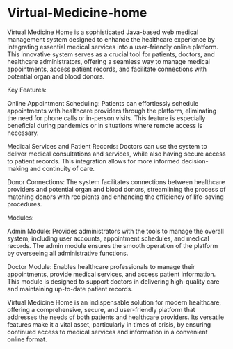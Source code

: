 # Virtual-Medicine-home
Virtual Medicine Home is a sophisticated Java-based web medical management system designed to enhance the healthcare experience by integrating essential medical services into a user-friendly online platform. This innovative system serves as a crucial tool for patients, doctors, and healthcare administrators, offering a seamless way to manage medical appointments, access patient records, and facilitate connections with potential organ and blood donors.

Key Features:

Online Appointment Scheduling: Patients can effortlessly schedule appointments with healthcare providers through the platform, eliminating the need for phone calls or in-person visits. This feature is especially beneficial during pandemics or in situations where remote access is necessary.

Medical Services and Patient Records: Doctors can use the system to deliver medical consultations and services, while also having secure access to patient records. This integration allows for more informed decision-making and continuity of care.

Donor Connections: The system facilitates connections between healthcare providers and potential organ and blood donors, streamlining the process of matching donors with recipients and enhancing the efficiency of life-saving procedures.

Modules:

Admin Module: Provides administrators with the tools to manage the overall system, including user accounts, appointment schedules, and medical records. The admin module ensures the smooth operation of the platform by overseeing all administrative functions.

Doctor Module: Enables healthcare professionals to manage their appointments, provide medical services, and access patient information. This module is designed to support doctors in delivering high-quality care and maintaining up-to-date patient records.

Virtual Medicine Home is an indispensable solution for modern healthcare, offering a comprehensive, secure, and user-friendly platform that addresses the needs of both patients and healthcare providers. Its versatile features make it a vital asset, particularly in times of crisis, by ensuring continued access to medical services and information in a convenient online format.
